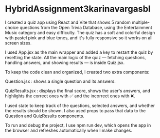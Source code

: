 # HybridAssignment3karinavargasbl
I created a quiz app using React and Vite that shows 5 random multiple-choice questions from the Open Trivia Database, using the Entertainment Music category and easy difficulty. The quiz has a soft and colorful design with pastel pink and blue tones, and it's fully responsive so it works on all screen sizes.

I used App.jsx as the main wrapper and added a key to restart the quiz by resetting the state. All the main logic of the quiz — fetching questions, handling answers, and showing results — is inside Quiz.jsx.

To keep the code clean and organized, I created two extra components:

Question.jsx : shows a single question and its answers.

QuizResults.jsx : displays the final score, shows the user's answers, and highlights the correct ones with ✅ and the incorrect ones with ❌.

I used state to keep track of the questions, selected answers, and whether the results should be shown. I also used props to pass that data to the Question and QuizResults components.

To run and debug the project, I use npm run dev, which opens the app in the browser and refreshes automatically when I make changes.
